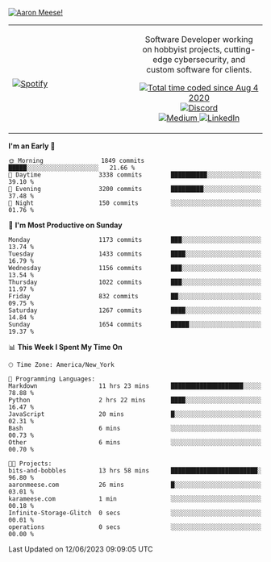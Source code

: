 [![Aaron Meese!](https://user-images.githubusercontent.com/17814535/88975338-a2aabf00-d27f-11ea-963f-8a19608716b4.png)](https://github.com/ajmeese7/readme-ascii "README ASCII")

<!-- Modified from project here: https://github.com/novatorem/novatorem -->
<table width="100%">
  <tr>
  <td width="50%">

&nbsp; <br> [![Spotify](https://ajmeese7.vercel.app/api/spotify)](https://open.spotify.com/user/ajmeese)

  </td>
  <td width="50%">
    <p align="center">
    Software Developer working on hobbyist projects, cutting-edge cybersecurity, and custom software for clients.
    </p>
    <p align="center">
      <a href="https://wakatime.com/@f726891d-3b02-46cd-9b60-e8c59f9e2b14">
        <img src="https://wakatime.com/badge/user/f726891d-3b02-46cd-9b60-e8c59f9e2b14.svg" alt="Total time coded since Aug 4 2020" title="WakaTime" />
      </a>
      <a href="http://link.aaronmeese.com/discord">
        <img src="https://img.shields.io/badge/discord-ajmeese7%234835-369?style=flat-square&logo=discord&logoColor=white&color=purple" alt="Discord" title="Discord">
      </a>
      <br />
      <a href="https://link.aaronmeese.com/medium">
        <img src="https://img.shields.io/badge/medium-ajmeese7-1DB954?style=flat-square&logo=medium&logoColor=white" alt="Medium" title="Medium">
      </a>
      <a href="https://link.aaronmeese.com/linkedin">
        <img src="https://img.shields.io/badge/linkedIn-aaronmeese-1DB954?style=flat-square&logo=linkedin&logoColor=white&color=blue" alt="LinkedIn" title="LinkedIn">
      </a>
    </p>
  </td>

</table>

[//]: <> (The `&nbsp;` is to have Aphelion take up more space)

<!--START_SECTION:waka-->
**I'm an Early 🐤** 

```text
🌞 Morning                1849 commits        █████░░░░░░░░░░░░░░░░░░░░   21.66 % 
🌆 Daytime                3338 commits        ██████████░░░░░░░░░░░░░░░   39.10 % 
🌃 Evening                3200 commits        █████████░░░░░░░░░░░░░░░░   37.48 % 
🌙 Night                  150 commits         ░░░░░░░░░░░░░░░░░░░░░░░░░   01.76 % 
```
📅 **I'm Most Productive on Sunday** 

```text
Monday                   1173 commits        ███░░░░░░░░░░░░░░░░░░░░░░   13.74 % 
Tuesday                  1433 commits        ████░░░░░░░░░░░░░░░░░░░░░   16.79 % 
Wednesday                1156 commits        ███░░░░░░░░░░░░░░░░░░░░░░   13.54 % 
Thursday                 1022 commits        ███░░░░░░░░░░░░░░░░░░░░░░   11.97 % 
Friday                   832 commits         ██░░░░░░░░░░░░░░░░░░░░░░░   09.75 % 
Saturday                 1267 commits        ████░░░░░░░░░░░░░░░░░░░░░   14.84 % 
Sunday                   1654 commits        █████░░░░░░░░░░░░░░░░░░░░   19.37 % 
```


📊 **This Week I Spent My Time On** 

```text
🕑︎ Time Zone: America/New_York

💬 Programming Languages: 
Markdown                 11 hrs 23 mins      ████████████████████░░░░░   78.88 % 
Python                   2 hrs 22 mins       ████░░░░░░░░░░░░░░░░░░░░░   16.47 % 
JavaScript               20 mins             █░░░░░░░░░░░░░░░░░░░░░░░░   02.31 % 
Bash                     6 mins              ░░░░░░░░░░░░░░░░░░░░░░░░░   00.73 % 
Other                    6 mins              ░░░░░░░░░░░░░░░░░░░░░░░░░   00.70 % 

🐱‍💻 Projects: 
bits-and-bobbles         13 hrs 58 mins      ████████████████████████░   96.80 % 
aaronmeese.com           26 mins             █░░░░░░░░░░░░░░░░░░░░░░░░   03.01 % 
karameese.com            1 min               ░░░░░░░░░░░░░░░░░░░░░░░░░   00.18 % 
Infinite-Storage-Glitch  0 secs              ░░░░░░░░░░░░░░░░░░░░░░░░░   00.01 % 
operations               0 secs              ░░░░░░░░░░░░░░░░░░░░░░░░░   00.00 % 
```


 Last Updated on 12/06/2023 09:09:05 UTC
<!--END_SECTION:waka-->
